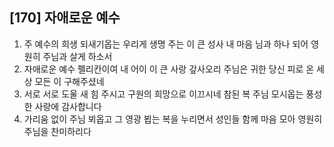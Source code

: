 ## [170] 자애로운 예수

1) 주 예수의 희생 되새기옵는 우리게 생명 주는 이 큰 성사 내 마음 님과 하나 되어 영원히 주님과 살게 하소서  
2) 자애로운 예수 펠리칸이여 내 어이 이 큰 사랑 갚사오리 주님은 귀한 당신 피로 온 세상 모든 이 구해주셨네  
3) 서로 서로 도울 새 힘 주시고 구원의 희망으로 이끄시네 참된 복 주님 모시옵는 풍성한 사랑에 감사합니다  
4) 가리움 없이 주님 뵈옵고 그 영광 뵙는 복을 누리면서 성인들 함께 마음 모아 영원히 주님을 찬미하리다
